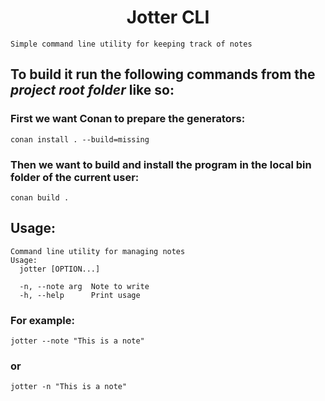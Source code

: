 # <div align="center"> Jotter CLI </div>
```Simple command line utility for keeping track of notes```

## To build it run the following commands from the *project root folder* like so:
### First we want Conan to prepare the generators:
```console
conan install . --build=missing
```
### Then we want to build and install the program in the local bin folder of the current user:
```console
conan build .
```

## Usage:

```
Command line utility for managing notes
Usage:
  jotter [OPTION...]

  -n, --note arg  Note to write
  -h, --help      Print usage
```

### For example:

```console
jotter --note "This is a note"
```
### or
```console
jotter -n "This is a note"
``` 
